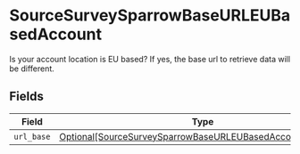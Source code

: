 # SourceSurveySparrowBaseURLEUBasedAccount

Is your account location is EU based? If yes, the base url to retrieve data will be different.


## Fields

| Field                                                                                                                               | Type                                                                                                                                | Required                                                                                                                            | Description                                                                                                                         |
| ----------------------------------------------------------------------------------------------------------------------------------- | ----------------------------------------------------------------------------------------------------------------------------------- | ----------------------------------------------------------------------------------------------------------------------------------- | ----------------------------------------------------------------------------------------------------------------------------------- |
| `url_base`                                                                                                                          | [Optional[SourceSurveySparrowBaseURLEUBasedAccountURLBase]](../../models/shared/sourcesurveysparrowbaseurleubasedaccounturlbase.md) | :heavy_minus_sign:                                                                                                                  | N/A                                                                                                                                 |
